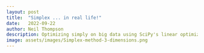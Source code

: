 ```yaml
---
layout: post
title:  "Simplex ... in real life!"
date:   2022-09-22
author: Neil Thompson
description: Optimizing simply on big data using SciPy's linear optimization algorithm
image: assets/images/Simplex-method-3-dimensions.png
---
```


